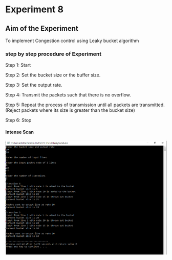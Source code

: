 # Experiment 8

## Aim of the Experiment
To implement Congestion control using Leaky bucket algorithm

### step by step procedure of Experiment
Step 1: Start

Step 2: Set the bucket size or the buffer size.

Step 3: Set the output rate.

Step 4: Transmit the packets such that there is no overflow.

Step 5: Repeat the process of transmission until all packets are transmitted. (Reject packets where its size is greater than the bucket size)

Step 6: Stop

#### Intense Scan
![output](LeakyBucket_output.png)

